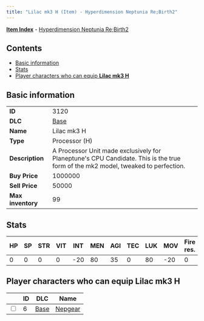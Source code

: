 ```yaml
---
title: "Lilac mk3 H (Item) - Hyperdimension Neptunia Re;Birth2"
---
```


[**Item Index**](/neptunia/rb2/item/index.html) - [Hyperdimension Neptunia Re;Birth2](/neptunia/rb2)

## Contents

- [Basic information](#basic-information)
- [Stats](#stats)
- [Player characters who can equip **Lilac mk3 H**](#player-characters-who-can-equip-lilac-mk3-h)

## Basic information

|   |   |
| -- | -- |
| **ID** | 3120 |
| **DLC** | [Base](/neptunia/rb2/dlc/0-base.html) |
| **Name** | Lilac mk3 H |
| **Type** | Processor (H) |
| **Description** | A Processor Unit made exclusively for Planeptune's CPU Candidate. This is the true form of the mk2 model, tweaked to perfection. |
| **Buy Price** | 1000000 |
| **Sell Price** | 50000 |
| **Max inventory** | 99 |

## Stats

| HP | SP | STR | VIT | INT | MEN | AGI | TEC | LUK | MOV | Fire res. | Ice res. | Wind res. | Lightning res. |
| -- | -- | --- | --- | --- | --- | --- | --- | --- | --- | --------- | -------- | --------- | -------------- |
| 0 | 0 | 0 | 0 | -20 | 80 | 35 | 0 | 80 | -20 | 0 | 0 | 0 | 0 |

## Player characters who can equip **Lilac mk3 H**

|    | ID | DLC | Name |
| -- | -- | --- | ---- |
| <input type="checkbox" id="rb2-player-0-6" class="trackbox" /> | 6 | [Base](/neptunia/rb2/dlc/0-base.html) | [Nepgear](/neptunia/rb2/player/0-6-nepgear.html) |